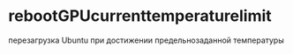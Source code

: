 # rebootGPUcurrenttemperaturelimit
перезагрузка Ubuntu при достижении предельнозаданной температуры
